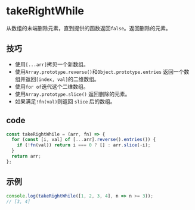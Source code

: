 # takeRightWhile

从数组的末端删除元素，直到提供的函数返回`false`。返回删除的元素。

## 技巧

- 使用`[...arr]`拷贝一个新数组。
- 使用`Array.prototype.reverse()`和`Object.prototype.entries` 返回一个数组并返回`[index, val]`的二维数组。
- 使用`for of`迭代这个二维数组。
- 使用`Array.prototype.slice()` 返回删除的元素。
- 如果满足`!fn(val)`则返回 `slice` 后的数组。

## code

```js
const takeRightWhile = (arr, fn) => {
  for (const [i, val] of [...arr].reverse().entries()) {
    if (!fn(val)) return i === 0 ? [] : arr.slice(-i);
  }
  return arr;
};
```

## 示例

```js
console.log(takeRightWhile([1, 2, 3, 4], n => n >= 3));
// [3, 4]
```
